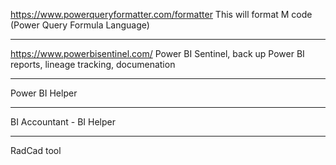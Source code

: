https://www.powerqueryformatter.com/formatter
This will format M code (Power Query Formula Language)

---
https://www.powerbisentinel.com/
Power BI Sentinel, back up Power BI reports, lineage tracking, documenation

---
Power BI Helper

---
BI Accountant - BI Helper

---
RadCad tool